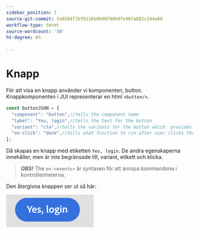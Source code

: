 ```yaml
---
sidebar_position: 1
source-git-commit: 5e0584f1bf0216b8b00f00b9fe46fa682c244e08
workflow-type: tm+mt
source-wordcount: '58'
ht-degree: 0%

---
```



# Knapp

För att visa en knapp använder vi komponenten, button.
Knappkomponenten i JUI representerar en html `<button/>`.

```js title="buttonJSON.js"
const buttonJSON = {
  "component": "button",//tells the component name
  "label": "Yes, login",//tells the text for the button
  "variant": "cta",//tells the variants for the button which  provides default styles
  "on-click": "done",//tells what function to run after user clicks the button
};
```

Då skapas en knapp med etiketten `Yes, login`. De andra egenskaperna innehåller, men är inte begränsade till, variant, etikett och klicka.
> **_OBS!_**  The `on-<events>` är syntaxen för att anropa kommandona i kontrollenheterna.

Den återgivna knappen ser ut så här:

![knapp](imgs/yes_login_button.png "Knapp")
